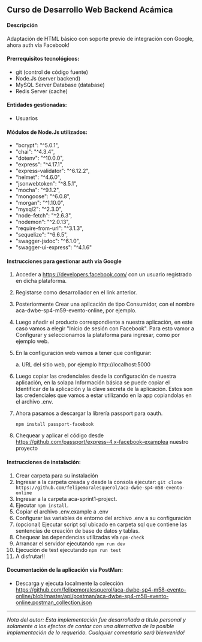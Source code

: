 ## Curso de Desarrollo Web Backend Acámica

#### Descripción

Adaptación de HTML básico con soporte previo de integración con Google, ahora auth vía Facebook!


#### Prerrequisitos tecnológicos:

- git (control de código fuente)
- Node.Js (server backend)
- MySQL Server Database (database)
- Redis Server (cache)

#### Entidades gestionadas:

- Usuarios


#### Módulos de Node.Js utilizados:

- "bcrypt": "^5.0.1",
- "chai": "^4.3.4",
- "dotenv": "^10.0.0",
- "express": "^4.17.1",
- "express-validator": "^6.12.2",
- "helmet": "^4.6.0",
- "jsonwebtoken": "^8.5.1",
- "mocha": "^9.1.2",
- "mongoose": "^6.0.8",
- "morgan": "^1.10.0",
- "mysql2": "^2.3.0",
- "node-fetch": "^2.6.3",
- "nodemon": "^2.0.13",
- "require-from-url": "^3.1.3",
- "sequelize": "^6.6.5",
- "swagger-jsdoc": "^6.1.0",
- "swagger-ui-express": "^4.1.6"

#### Instrucciones para gestionar auth vía Google

1. Acceder a https://developers.facebook.com/ con un usuario registrado en dicha plataforma.

2. Registarse como desarrollador en el link anterior.

3. Posteriormente Crear una aplicación de tipo Consumidor, con el nombre aca-dwbe-sp4-m59-evento-online, por ejemplo.

4. Luego añadir el producto correspondiente a nuestra aplicación, en este caso vamos a elegir "Inicio de sesión con Facebook". Para esto vamor a Configurar y seleccionamos la plataforma para ingresar, como por ejemplo web.

5. En la configuración web vamos a tener que configurar:

   a. URL del sitio web, por ejemplo http://localhost:5000
   
6. Luego copiar las credenciales desde la configuración de nuestra aplicación, en la solapa Información básica se puede copiar el Identificar de la aplicación y la clave secreta de la aplicación. Estos son las credenciales que vamos a estar utilizando en la app copiandolas en el archivo .env.

7. Ahora pasamos a descargar la librería passport para oauth.

   ```npm install passport-facebook```

8. Chequear y aplicar el código desde https://github.com/passport/express-4.x-facebook-examplea nuestro proyecto






#### Instrucciones de instalación:

1. Crear carpeta para su instalación
2. Ingresar a la carpeta creada y desde la consola ejecutar:
   `git clone https://github.com/felipemoralesquerol/aca-dwbe-sp4-m58-evento-online`
3. Ingresar a la carpeta aca-sprint1-project.
4. Ejecutar `npm install`.
5. Copiar el archivo .env.example a .env
6. Configurar las variables de entorno del archivo .env a su configuración
7. (opcional) Ejecutar script sql ubicado en carpeta sql que contiene las sentencias de creación de base de datos y tablas.
8. Chequear las dependencias utilizadas vía `npm-check`
9. Arrancar el servidor ejecutando `npm run dev`
10. Ejecución de test ejecutando `npm run test`
11. A disfrutar!!

#### Documentación de la aplicación vía PostMan:

- Descarga y ejecuta localmente la colección https://github.com/felipemoralesquerol/aca-dwbe-sp4-m58-evento-online/blob/master/api/postman/aca-dwbe-sp4-m58-evento-online.postman_collection.json

---

_Nota del autor:
Esta implementación fue desarrollada a titulo personal y solamente a los efectos de contar con una alternativa de la posible implementación de lo requerido.
Cualquier comentario será bienvenido!_
